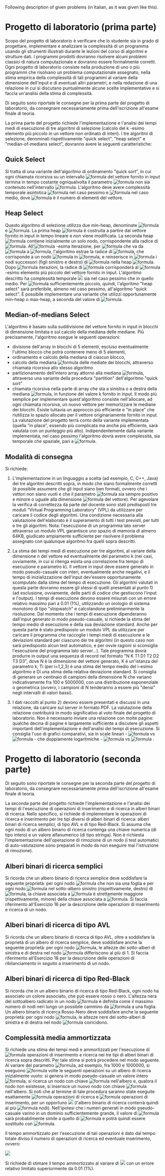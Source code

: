 Following description of given problems (in Italian, as it was given like this).

# Progetto di laboratorio (prima parte)
Scopo del progetto di laboratorio è verificare che lo studente sia in grado di progettare, implementare e analizzare la complessità di un programma usando gli strumenti illustrati durante le lezioni del corso di algoritmi e strutture dati. I programmi prodotti dovranno risolvere alcuni problemi classici di natura computazionale e dovranno essere formalmente corretti. Ogni progetto di laboratorio consiste nella produzione di uno o più programmi che risolvano un problema computazionale assegnato, nella stima empirica della complessità di tali programmi al variare della dimensione dell'input e di eventuali altri parametri, e nella redazione di una relazione in cui si discutano puntualmente alcune scelte implementative e si faccia un'analisi della stima di complessità.

Di seguito sono riportate le consegne per la prima parte del progetto di laboratorio, da consegnare necessariamente prima dell'iscrizione all'esame finale di teoria.

La prima parte del progetto richiede l'implementazione e l'analisi dei tempi medi di esecuzione di tre algoritmi di selezione (calcolo del k
-esimo elemento più piccolo in un vettore non ordinato di interi). I tre algoritmi di selezione, denominati rispettivamente "quick select", "heap select" e "median-of-medians select", dovranno avere le seguenti caratteristiche:

## Quick Select
Si tratta di una variante dell'algoritmo di ordinamento "quick sort", in cui ogni chiamata ricorsiva su un intervallo ![formula](https://render.githubusercontent.com/render/math?math=[i,j]) del vettore fornito in input termina in tempo costante ogniqualvolta il parametro ![formula](https://render.githubusercontent.com/render/math?math=k) non sia contenuto nell'intervallo ![formula](https://render.githubusercontent.com/render/math?math=[i,j]). L'algoritmo deve avere complessità temporale asintotica ![formula](https://render.githubusercontent.com/render/math?math=\Theta(n^2)) nel caso pessimo e ![formula](https://render.githubusercontent.com/render/math?math=O(n)) nel caso medio, dove ![formula](https://render.githubusercontent.com/render/math?math=n) è il numero di elementi del vettore.

## Heap Select
Questo algoritmo di selezione utilizza due min-heap, denominate ![formula](https://render.githubusercontent.com/render/math?math=H_1) e ![formula](https://render.githubusercontent.com/render/math?math=H_2). La prima heap ![formula](https://render.githubusercontent.com/render/math?math=H_2) é costruita a partire dal vettore fornito in input in tempo lineare e non viene modificata. La seconda heap ![formula](https://render.githubusercontent.com/render/math?math=H_2) contiene inizialmente un solo nodo, corrispondente alla radice di ![formula](https://render.githubusercontent.com/render/math?math=H_1). 
All'![formula](https://render.githubusercontent.com/render/math?math=i) -esima iterazione, per ![formula](https://render.githubusercontent.com/render/math?math=i) che va da ![formula](https://render.githubusercontent.com/render/math?math=1) a ![formula](https://render.githubusercontent.com/render/math?math=k-1), l'algoritmo estrae la radice di ![formula](https://render.githubusercontent.com/render/math?math=H_2), che corrisponde a un nodo ![formula](https://render.githubusercontent.com/render/math?math=x_i) in ![formula](https://render.githubusercontent.com/render/math?math=H_1), e reinserisce in ![formula](https://render.githubusercontent.com/render/math?math=H_2) i nodi successori (figli sinistro e destro) di ![formula](https://render.githubusercontent.com/render/math?math=x_i) nella heap ![formula](https://render.githubusercontent.com/render/math?math=H_1). Dopo ![formula](https://render.githubusercontent.com/render/math?math=k-1) iterazioni, la radice di ![formula](https://render.githubusercontent.com/render/math?math=H_2) corrisponderà al ![formula](https://render.githubusercontent.com/render/math?math=k) -esimo elemento più piccolo del vettore fornito in input.
L'algoritmo descritto ha complessità temporale <img src="https://latex.codecogs.com/gif.latex?O(n + k\cdot\log k)"/>  sia nel caso pessimo che in quello medio. Per ![formula](https://render.githubusercontent.com/render/math?math=k) sufficientemente piccolo, quindi, l'algoritmo "heap select" sarà preferibile, almeno nel caso pessimo, all'algoritmo "quick select". È possibile implementare una variante che utilizzi opportunamente min-heap o max-heap, a seconda del valore di ![formula](https://render.githubusercontent.com/render/math?math=k).

## Median-of-medians Select
L'algoritmo è basato sulla suddivisione del vettore fornito in input in blocchi di dimensione limitata e sul calcolo della mediana delle mediane. Più precisamente, l'algoritmo esegue le seguenti operazioni:
- divisione dell'array in blocchi di 5 elementi, escluso eventualmente l'ultimo blocco che potrà contenere meno di 5 elementi,
- ordinamento e calcolo della mediana di ciascun blocco,
- calcolo della mediana ![formula](https://render.githubusercontent.com/render/math?math=M) delle mediate dei blocchi, attraverso chiamata ricorsiva allo stesso algoritmo
- partizionamento dell'intero array attorno alla mediana ![formula](https://render.githubusercontent.com/render/math?math=M), attraverso una variante della procedura "partition" dell'algoritmo "quick sort"
- chiamata ricorsiva nella parte di array che sta a sinistra o a destra della mediana ![formula](https://render.githubusercontent.com/render/math?math=M), in funzione del valore k fornito in input.
Il modo più semplice per implementare quest'algoritmo consiste nell'allocare, ad ogni chiamata ricorsiva, un nuovo vettore per memorizzare le mediane dei blocchi. Esiste tuttavia un approccio più efficiente e "in place" che riutilizza lo spazio allocato per il vettore originariamente fornito in input. La valutazione del progetto terrà conto della variante implementata (quella "in place", essendo più complicata ma anche più efficiente, sarà valutata con un punteggio più alto).
Indipendentemente dalla variante implementata, nel caso pessimo l'algoritmo dovrà avere complessità, sia temporale che spaziale, pari a ![formula](https://render.githubusercontent.com/render/math?math=\Theta(n)).

## Modalità di consegna
Si richiede:

1) L'implementazione in un linguaggio a scelta (ad esempio, C, C++, Java) dei tre algoritmi descritti sopra, in modo che siano formalmente corretti (è possibile assumere che gli input siano ben formati, ovvero che i vettori non siano vuoti e che il parametro ![formula](https://render.githubusercontent.com/render/math?math=k)
sia sempre positivo e minore o uguale alla dimensione ![formula](https://render.githubusercontent.com/render/math?math=n) del vettore). Per agevolare la verifica di correttezza da parte del docente sono stati predisposti tre moduli "Virtual Programming Laboratory" (VPL) da utilizzare per caricare il codice degli algoritmi. Una condizione necessaria alla valutazione dell'elaborato è il superamento di tutti i test previsti, per tutti e tre gli algoritmi. Nota: l'esecuzione di un programma lato server attraverso un modulo VPL garantisce uno spazio di memoria di almeno 64KB, giudicato ampiamente sufficiente per risolvere il problema assegnato con qualunque algoritmo fra quelli sopra descritti.

2) La stima dei tempi medi di esecuzione per tre algoritmi, al variare della dimensione n
del vettore ed eventualmente del parametro k (nei casi, ovviamente, in cui si ritenga esista una correlazione fra tempo di esecuzione e parametro k). Il vettore in input deve essere generato in modo pseudo-casuale con interi, eventualmente anche negativi, e il tempo di inizializzazione dell'input dev'essere opportunamente scomputato dalla stima del tempo di esecuzione. Gli algoritmi valutati in questa parte dovranno essere gli stessi di quelli presentati al punto 1) (ad esclusione, ovviamente, delle parti di codice che gestiscono l'input e l'output). I tempi di esecuzione devono essere misurati con un errore relativo massimo pari a 0.01 (1%), utilizzando un orologio di sistema monotono di tipo "stopwatch" e calcolandone preliminarmente la risoluzione. Dal momento che i tempi di esecuzione dipenderanno dall'input generato in modo pseudo-casuale, si richiede la stima del tempo medio di esecuzione e della sua deviazione standard. Anche per questa parte è stato predisposto un modulo VPL da utilizzare per caricare il programma che raccoglie i tempi medi di esecuzione e le deviazioni standard per ciascuno dei tre algoritmi (in questo caso non sarà predisposto alcun test automatico, e per ovvie ragioni si sconsiglia l'esecuzione del programma lato server...). Tale programma dovrà produrre in output una sequenza di record nel formato "N K T1 D1 T2 D2 T3 D3", dove N è la dimensione del vettore generato, K è un'istanza del parametro k, Ti (per i=1,2,3) è una stima del tempo medio del i-esimo algoritmo e Di una stima della relativa deviazione standard. Si consiglia di generare un centinaio di campioni della dimensione N che variano indicativamente fra 100 e 5000000, con una distribuzione esponenziale o geometrica (ovvero, i campioni di N tenderanno a essere più "densi" negli intervalli di valori bassi).

3) I dati raccolti al punto 2) devono essere presentati e discussi in una relazione, da caricare sul server in formato PDF. La valutazione della relazione contribuirà in modo significativo al voto finale del progetto di laboratorio. Non è necessario inviare una relazione con molte pagine: qualche decina di pagine è largamente sufficiente a discutere gli aspetti importanti dell'implementazione e dell'analisi dei tempi di esecuzione. Si consiglia l'uso di grafici comparativi, sia in scale lineari - ![formula](https://render.githubusercontent.com/render/math?math=N) vs ![formula](https://render.githubusercontent.com/render/math?math=t(n)) - che doppiamente logaritmiche - ![formula](https://render.githubusercontent.com/render/math?math=log(n)) vs ![formula](https://render.githubusercontent.com/render/math?math=log(t(N))) .

# Progetto di laboratorio (seconda parte)
Di seguito sono riportate le consegne per la seconda parte del progetto di laboratorio, da consegnare necessariamente prima dell'iscrizione all'esame finale di teoria.

La seconda parte del progetto richiede l'implementazione e l'analisi dei tempi di l'esecuzione di operazioni di inserimento e di ricerca in alberi binari di ricerca. Nello specifico, si richiede di implementare le operazioni di ricerca e inserimento per tre tipi diversi di alberi binari di ricerca: alberi binari di ricerca semplici, di tipo AVL e di tipo Red-Black. Si assuma che ogni nodo di un albero binario di ricerca contenga una chiave numerica (di tipo intero) e un valore alfanumerico (di tipo stringa). Non è richiesta l'implementazione dell'operazione di rimozione di un nodo (i test automatici di auto-valutazione sono preparati in modo da non eseguire mai l'istruzione di rimozione).

## Alberi binari di ricerca semplici
Si ricorda che un albero binario di ricerca semplice deve soddisfare la seguente proprietà: per ogni nodo ![formula](https://render.githubusercontent.com/render/math?math=x) che non sia una foglia e per ogni nodo ![formula](https://render.githubusercontent.com/render/math?math=y) nel sotto-albero sinistro (rispettivamente, destro) di ![formula](https://render.githubusercontent.com/render/math?math=x), la chiave associata a ![formula](https://render.githubusercontent.com/render/math?math=x) è strettamente maggiore (rispettivamente, minore) della chiave associata a ![formula](https://render.githubusercontent.com/render/math?math=y). 
Si faccia riferimento all'Esercizio 16 per la descrizione delle operazioni di inserimento e ricerca di un nodo.

## Alberi binari di ricerca di tipo AVL
Si ricorda che un albero binario di ricerca di tipo AVL, oltre a soddisfare la proprietà di un albero di ricerca semplice, deve soddisfare anche la seguente proprietà: per ogni nodo ![formula](https://render.githubusercontent.com/render/math?math=x), le altezze dei sotto-alberi di sinistra e di destra nel nodo ![formula](https://render.githubusercontent.com/render/math?math=x) differiscono al più di 1. 
Si faccia riferimento all'Esercizio 18 per la descrizione delle operazioni di ribilanciamento in seguito a inserimento di un nodo.

## Alberi binari di ricerca di tipo Red-Black
Si ricorda che in un albero binario di ricerca di tipo Red-Black, ogni nodo ha associato un colore associato, che può essere rosso o nero. L'altezza nera del sottoalbero radicato in un nodo ![formula](https://render.githubusercontent.com/render/math?math=x) è definita come il massimo numero di nodi neri lungo un possibile cammino da ![formula](https://render.githubusercontent.com/render/math?math=x) a una foglia. Un albero binario di ricerca Rosso-Nero deve soddisfare anche la seguente proprietà: per ogni nodo ![formula](https://render.githubusercontent.com/render/math?math=x), le altezze nere dei sotto-alberi di sinistra e di destra nel nodo ![formula](https://render.githubusercontent.com/render/math?math=x) coincidono. 

## Complessità media ammortizzata
Si richiede una stima dei tempi medi e ammortizzati per l'esecuzione di ![formula](https://render.githubusercontent.com/render/math?math=n) operazioni di inserimento e ricerca nei tre tipi di alberi binari di ricerca sopra descritti. Per tale stima si potrà procedere nel modo seguente. Al variare del parametro ![formula](https://render.githubusercontent.com/render/math?math=n), ad esempio, fra 1000 e 1000000, si eseguono ![formula](https://render.githubusercontent.com/render/math?math=n) volte le seguenti operazioni su un albero di ricerca inizialmente vuoto: si genera in modo pseudo-casuale un valore intero ![formula](https://render.githubusercontent.com/render/math?math=k), si ricerca un nodo con chiave ![formula](https://render.githubusercontent.com/render/math?math=k) nell'albero e, qualora il nodo non esistesse, si inserisce un nuovo nodo con chiave ![formula](https://render.githubusercontent.com/render/math?math=k) nell'albero. Si noti che al termine di tale procedura saranno state eseguite esattamente ![formula](https://render.githubusercontent.com/render/math?math=n) operazioni di ricerca e ![formula](https://render.githubusercontent.com/render/math?math=m) operazioni di inserimento, per un opportuno <img src="https://render.githubusercontent.com/render/math?math=m \le n"> (l'albero binario di ricerca conterrà quindi al più ![formula](https://render.githubusercontent.com/render/math?math=n) nodi). Nell'ipotesi che i numeri generati in modo pseudo-casuale varino in un dominio sufficientemente grande, il valore di ![formula](https://render.githubusercontent.com/render/math?math=m) sarà probabilmente simile a quello di ![formula](https://render.githubusercontent.com/render/math?math=n) e potrà quindi essere sostituito con ![formula](https://render.githubusercontent.com/render/math?math=n).

Il tempo ammortizzato per l'esecuzione di tali operazioni è dato dal tempo totale diviso il numero di operazioni di ricerca ed eventuale inserimento, ovvero:

<img src="https://render.githubusercontent.com/render/math?math=tempo\space\space ammortizzato = \frac{tempo\space\space totale}{n}">


Si richiede di stimare il tempo ammortizzato al variare di <img src="https://render.githubusercontent.com/render/math?math=n">
con un errore relativo limitato superiormente da 0.01 (1%).